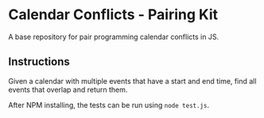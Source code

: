 # Calendar Conflicts - Pairing Kit

A base repository for pair programming calendar conflicts in JS.

## Instructions

Given a calendar with multiple events that have a start and end time, find all events that overlap and return them.

After NPM installing, the tests can be run using `node test.js`.

